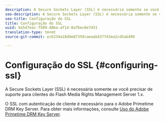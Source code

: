 ```yaml
---
description: A Secure Sockets Layer (SSL) é necessária somente se você precisar de suporte para clientes do Flash Media Rights Management Server 1.x.
seo-description: A Secure Sockets Layer (SSL) é necessária somente se você precisar de suporte para clientes do Flash Media Rights Management Server 1.x.
seo-title: Configuração do SSL
title: Configuração do SSL
uuid: be547eac-f589-48ba-af14-8a7bec0e7431
translation-type: tm+mt
source-git-commit: ecb234a18d9e87359caeaab437f43ea2cd5ab499

---
```



# Configuração do SSL {#configuring-ssl}

A Secure Sockets Layer (SSL) é necessária somente se você precisar de suporte para clientes do Flash Media Rights Management Server 1.x.

O SSL com autenticação de cliente é necessário para o Adobe Primetime DRM Key Server. Para obter mais informações, consulte [Uso do Adobe Primetime DRM Key Server](../../using-the-drm-key-server/requirements.md).
